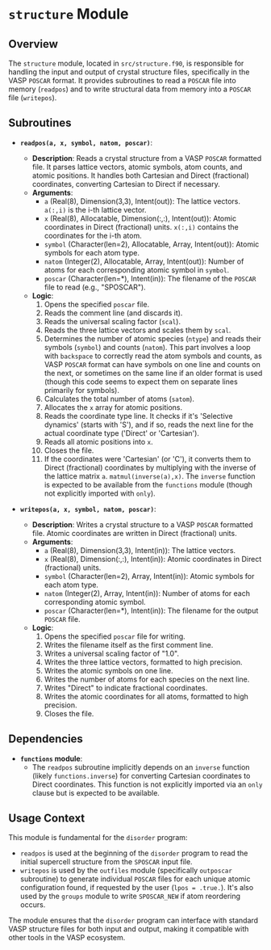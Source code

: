 # `structure` Module

## Overview

The `structure` module, located in `src/structure.f90`, is responsible for handling the input and output of crystal structure files, specifically in the VASP `POSCAR` format. It provides subroutines to read a `POSCAR` file into memory (`readpos`) and to write structural data from memory into a `POSCAR` file (`writepos`).

## Subroutines

*   **`readpos(a, x, symbol, natom, poscar)`**:
    *   **Description**: Reads a crystal structure from a VASP `POSCAR` formatted file. It parses lattice vectors, atomic symbols, atom counts, and atomic positions. It handles both Cartesian and Direct (fractional) coordinates, converting Cartesian to Direct if necessary.
    *   **Arguments**:
        *   `a` (Real(8), Dimension(3,3), Intent(out)): The lattice vectors. `a(:,i)` is the i-th lattice vector.
        *   `x` (Real(8), Allocatable, Dimension(:,:), Intent(out)): Atomic coordinates in Direct (fractional) units. `x(:,i)` contains the coordinates for the i-th atom.
        *   `symbol` (Character(len=2), Allocatable, Array, Intent(out)): Atomic symbols for each atom type.
        *   `natom` (Integer(2), Allocatable, Array, Intent(out)): Number of atoms for each corresponding atomic symbol in `symbol`.
        *   `poscar` (Character(len=*), Intent(in)): The filename of the `POSCAR` file to read (e.g., "SPOSCAR").
    *   **Logic**:
        1.  Opens the specified `poscar` file.
        2.  Reads the comment line (and discards it).
        3.  Reads the universal scaling factor (`scal`).
        4.  Reads the three lattice vectors and scales them by `scal`.
        5.  Determines the number of atomic species (`ntype`) and reads their symbols (`symbol`) and counts (`natom`). This part involves a loop with `backspace` to correctly read the atom symbols and counts, as VASP `POSCAR` format can have symbols on one line and counts on the next, or sometimes on the same line if an older format is used (though this code seems to expect them on separate lines primarily for symbols).
        6.  Calculates the total number of atoms (`satom`).
        7.  Allocates the `x` array for atomic positions.
        8.  Reads the coordinate type line. It checks if it's 'Selective dynamics' (starts with 'S'), and if so, reads the next line for the actual coordinate type ('Direct' or 'Cartesian').
        9.  Reads all atomic positions into `x`.
        10. Closes the file.
        11. If the coordinates were 'Cartesian' (or 'C'), it converts them to Direct (fractional) coordinates by multiplying with the inverse of the lattice matrix `a`. `matmul(inverse(a),x)`. The `inverse` function is expected to be available from the `functions` module (though not explicitly imported with `only`).

*   **`writepos(a, x, symbol, natom, poscar)`**:
    *   **Description**: Writes a crystal structure to a VASP `POSCAR` formatted file. Atomic coordinates are written in Direct (fractional) units.
    *   **Arguments**:
        *   `a` (Real(8), Dimension(3,3), Intent(in)): The lattice vectors.
        *   `x` (Real(8), Dimension(:,:), Intent(in)): Atomic coordinates in Direct (fractional) units.
        *   `symbol` (Character(len=2), Array, Intent(in)): Atomic symbols for each atom type.
        *   `natom` (Integer(2), Array, Intent(in)): Number of atoms for each corresponding atomic symbol.
        *   `poscar` (Character(len=*), Intent(in)): The filename for the output `POSCAR` file.
    *   **Logic**:
        1.  Opens the specified `poscar` file for writing.
        2.  Writes the filename itself as the first comment line.
        3.  Writes a universal scaling factor of "1.0".
        4.  Writes the three lattice vectors, formatted to high precision.
        5.  Writes the atomic symbols on one line.
        6.  Writes the number of atoms for each species on the next line.
        7.  Writes "Direct" to indicate fractional coordinates.
        8.  Writes the atomic coordinates for all atoms, formatted to high precision.
        9.  Closes the file.

## Dependencies

*   **`functions` module**:
    *   The `readpos` subroutine implicitly depends on an `inverse` function (likely `functions.inverse`) for converting Cartesian coordinates to Direct coordinates. This function is not explicitly imported via an `only` clause but is expected to be available.

## Usage Context

This module is fundamental for the `disorder` program:

*   `readpos` is used at the beginning of the `disorder` program to read the initial supercell structure from the `SPOSCAR` input file.
*   `writepos` is used by the `outfiles` module (specifically `outposcar` subroutine) to generate individual `POSCAR` files for each unique atomic configuration found, if requested by the user (`lpos = .true.`). It's also used by the `groups` module to write `SPOSCAR_NEW` if atom reordering occurs.

The module ensures that the `disorder` program can interface with standard VASP structure files for both input and output, making it compatible with other tools in the VASP ecosystem.
